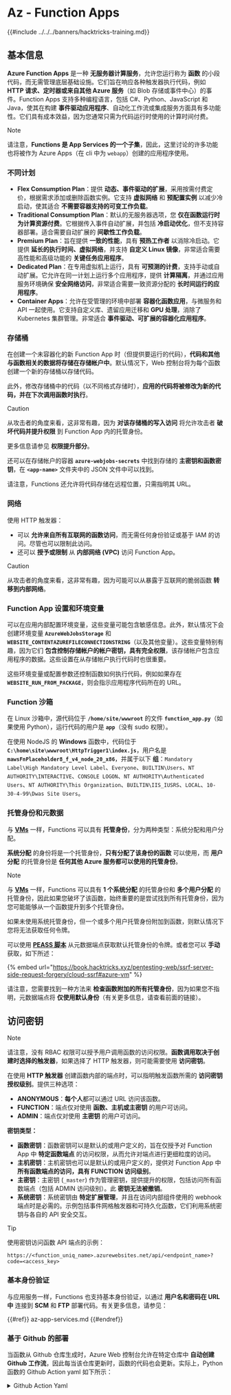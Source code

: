 # Az - Function Apps

{{#include ../../../banners/hacktricks-training.md}}

## 基本信息

**Azure Function Apps** 是一种 **无服务器计算服务**，允许您运行称为 **函数** 的小段代码，而无需管理底层基础设施。它们旨在响应各种触发器执行代码，例如 **HTTP 请求、定时器或来自其他 Azure 服务**（如 Blob 存储或事件中心）的事件。Function Apps 支持多种编程语言，包括 C#、Python、JavaScript 和 Java，使其在构建 **事件驱动应用程序**、自动化工作流或集成服务方面具有多功能性。它们具有成本效益，因为您通常只需为代码运行时使用的计算时间付费。

> [!NOTE]
> 请注意，**Functions 是 App Services 的一个子集**，因此，这里讨论的许多功能也将被作为 Azure Apps（在 cli 中为 `webapp`）创建的应用程序使用。

### 不同计划

- **Flex Consumption Plan**：提供 **动态、事件驱动的扩展**，采用按需付费定价，根据需求添加或删除函数实例。它支持 **虚拟网络** 和 **预配置实例** 以减少冷启动，使其适合 **不需要容器支持的可变工作负载**。
- **Traditional Consumption Plan**：默认的无服务器选项，您 **仅在函数运行时为计算资源付费**。它根据传入事件自动扩展，并包括 **冷启动优化**，但不支持容器部署。适合需要自动扩展的 **间歇性工作负载**。
- **Premium Plan**：旨在提供 **一致的性能**，具有 **预热工作者** 以消除冷启动。它提供 **延长的执行时间、虚拟网络**，并支持 **自定义 Linux 镜像**，非常适合需要高性能和高级功能的 **关键任务应用程序**。
- **Dedicated Plan**：在专用虚拟机上运行，具有 **可预测的计费**，支持手动或自动扩展。它允许在同一计划上运行多个应用程序，提供 **计算隔离**，并通过应用服务环境确保 **安全网络访问**，非常适合需要一致资源分配的 **长时间运行的应用程序**。
- **Container Apps**：允许在受管理的环境中部署 **容器化函数应用**，与微服务和 API 一起使用。它支持自定义库、遗留应用迁移和 **GPU 处理**，消除了 Kubernetes 集群管理。非常适合 **事件驱动、可扩展的容器化应用程序**。

### **存储桶**

在创建一个未容器化的新 Function App 时（但提供要运行的代码），**代码和其他与函数相关的数据将存储在存储帐户中**。默认情况下，Web 控制台将为每个函数创建一个新的存储桶以存储代码。

此外，修改存储桶中的代码（以不同格式存储时），**应用的代码将被修改为新的代码，并在下次调用函数时执行**。

> [!CAUTION]
> 从攻击者的角度来看，这非常有趣，因为 **对该存储桶的写入访问** 将允许攻击者 **破坏代码并提升权限** 到 Function App 内的托管身份。
>
> 更多信息请参见 **权限提升部分**。

还可以在存储帐户的容器 **`azure-webjobs-secrets`** 中找到存储的 **主密钥和函数密钥**，在 **`<app-name>`** 文件夹中的 JSON 文件中可以找到。

请注意，Functions 还允许将代码存储在远程位置，只需指明其 URL。

### 网络

使用 HTTP 触发器：

- 可以 **允许来自所有互联网的函数访问**，而无需任何身份验证或基于 IAM 的访问。尽管也可以限制此访问。
- 还可以 **授予或限制** 从 **内部网络 (VPC)** 访问 Function App。

> [!CAUTION]
> 从攻击者的角度来看，这非常有趣，因为可能可以从暴露于互联网的脆弱函数 **转移到内部网络**。

### **Function App 设置和环境变量**

可以在应用内部配置环境变量，这些变量可能包含敏感信息。此外，默认情况下会创建环境变量 **`AzureWebJobsStorage`** 和 **`WEBSITE_CONTENTAZUREFILECONNECTIONSTRING`**（以及其他变量）。这些变量特别有趣，因为它们 **包含控制存储帐户的帐户密钥，具有完全权限**，该存储帐户包含应用程序的数据。这些设置在从存储帐户执行代码时也很重要。

这些环境变量或配置参数还控制函数如何执行代码，例如如果存在 **`WEBSITE_RUN_FROM_PACKAGE`**，则会指示应用程序代码所在的 URL。

### **Function 沙箱**

在 Linux 沙箱中，源代码位于 **`/home/site/wwwroot`** 的文件 **`function_app.py`**（如果使用 Python），运行代码的用户是 **`app`**（没有 sudo 权限）。

在使用 NodeJS 的 **Windows** 函数中，代码位于 **`C:\home\site\wwwroot\HttpTrigger1\index.js`**，用户名是 **`mawsFnPlaceholder8_f_v4_node_20_x86`**，并属于以下 **组**：`Mandatory Label\High Mandatory Level Label`、`Everyone`、`BUILTIN\Users`、`NT AUTHORITY\INTERACTIVE`、`CONSOLE LOGON`、`NT AUTHORITY\Authenticated Users`、`NT AUTHORITY\This Organization`、`BUILTIN\IIS_IUSRS`、`LOCAL`、`10-30-4-99\Dwas Site Users`。

### **托管身份和元数据**

与 [**VMs**](vms/index.html) 一样，Functions 可以具有 **托管身份**，分为两种类型：系统分配和用户分配。

**系统分配** 的身份将是一个托管身份，**只有分配了该身份的函数** 可以使用，而 **用户分配** 的托管身份是 **任何其他 Azure 服务都可以使用的托管身份**。

> [!NOTE]
> 与 [**VMs**](vms/index.html) 一样，Functions 可以具有 **1 个系统分配** 的托管身份和 **多个用户分配** 的托管身份，因此如果您破坏了该函数，始终重要的是尝试找到所有托管身份，因为您可能能够从一个函数提升到多个托管身份。
>
> 如果未使用系统托管身份，但一个或多个用户托管身份附加到函数，则默认情况下您将无法获取任何令牌。

可以使用 [**PEASS 脚本**](https://github.com/peass-ng/PEASS-ng) 从元数据端点获取默认托管身份的令牌。或者您可以 **手动** 获取，如下所述：

{% embed url="https://book.hacktricks.xyz/pentesting-web/ssrf-server-side-request-forgery/cloud-ssrf#azure-vm" %}

请注意，您需要找到一种方法来 **检查函数附加的所有托管身份**，因为如果您不指明，元数据端点将 **仅使用默认身份**（有关更多信息，请查看前面的链接）。

## 访问密钥

> [!NOTE]
> 请注意，没有 RBAC 权限可以授予用户调用函数的访问权限。**函数调用取决于创建时选择的触发器**，如果选择了 HTTP 触发器，则可能需要使用 **访问密钥**。

在使用 **HTTP 触发器** 创建函数内部的端点时，可以指明触发函数所需的 **访问密钥授权级别**。提供三种选项：

- **ANONYMOUS**：**每个人**都可以通过 URL 访问该函数。
- **FUNCTION**：端点仅对使用 **函数、主机或主密钥** 的用户可访问。
- **ADMIN**：端点仅对使用 **主密钥** 的用户可访问。

**密钥类型：**

- **函数密钥**：函数密钥可以是默认的或用户定义的，旨在仅授予对 Function App 中 **特定函数端点** 的访问权限，从而允许对端点进行更细粒度的访问。
- **主机密钥**：主机密钥也可以是默认的或用户定义的，提供对 Function App 中 **所有函数端点的访问，具有 FUNCTION 访问级别**。
- **主密钥**：主密钥 (`_master`) 作为管理密钥，提供提升的权限，包括访问所有函数端点（包括 ADMIN 访问级别）。此 **密钥无法被撤销**。
- **系统密钥**：系统密钥由 **特定扩展管理**，并且在访问内部组件使用的 webhook 端点时是必需的。示例包括事件网格触发器和可持久化函数，它们利用系统密钥与各自的 API 安全交互。

> [!TIP]
> 使用密钥访问函数 API 端点的示例：
>
> `https://<function_uniq_name>.azurewebsites.net/api/<endpoint_name>?code=<access_key>`

### 基本身份验证

与应用服务一样，Functions 也支持基本身份验证，以通过 **用户名和密码在 URL 中** 连接到 **SCM** 和 **FTP** 部署代码。有关更多信息，请参见：

{{#ref}}
az-app-services.md
{{#endref}}

### 基于 Github 的部署

当函数从 Github 仓库生成时，Azure Web 控制台允许在特定仓库中 **自动创建 Github 工作流**，因此每当该仓库更新时，函数的代码也会更新。实际上，Python 函数的 Github Action yaml 如下所示：

<details>

<summary>Github Action Yaml</summary>
```yaml
# Docs for the Azure Web Apps Deploy action: https://github.com/azure/functions-action
# More GitHub Actions for Azure: https://github.com/Azure/actions
# More info on Python, GitHub Actions, and Azure Functions: https://aka.ms/python-webapps-actions

name: Build and deploy Python project to Azure Function App - funcGithub

on:
push:
branches:
- main
workflow_dispatch:

env:
AZURE_FUNCTIONAPP_PACKAGE_PATH: "." # set this to the path to your web app project, defaults to the repository root
PYTHON_VERSION: "3.11" # set this to the python version to use (supports 3.6, 3.7, 3.8)

jobs:
build:
runs-on: ubuntu-latest
steps:
- name: Checkout repository
uses: actions/checkout@v4

- name: Setup Python version
uses: actions/setup-python@v5
with:
python-version: ${{ env.PYTHON_VERSION }}

- name: Create and start virtual environment
run: |
python -m venv venv
source venv/bin/activate

- name: Install dependencies
run: pip install -r requirements.txt

# Optional: Add step to run tests here

- name: Zip artifact for deployment
run: zip release.zip ./* -r

- name: Upload artifact for deployment job
uses: actions/upload-artifact@v4
with:
name: python-app
path: |
release.zip
!venv/

deploy:
runs-on: ubuntu-latest
needs: build

permissions:
id-token: write #This is required for requesting the JWT

steps:
- name: Download artifact from build job
uses: actions/download-artifact@v4
with:
name: python-app

- name: Unzip artifact for deployment
run: unzip release.zip

- name: Login to Azure
uses: azure/login@v2
with:
client-id: ${{ secrets.AZUREAPPSERVICE_CLIENTID_6C3396368D954957BC58E4C788D37FD1 }}
tenant-id: ${{ secrets.AZUREAPPSERVICE_TENANTID_7E50AEF6222E4C3DA9272D27FB169CCD }}
subscription-id: ${{ secrets.AZUREAPPSERVICE_SUBSCRIPTIONID_905358F484A74277BDC20978459F26F4 }}

- name: "Deploy to Azure Functions"
uses: Azure/functions-action@v1
id: deploy-to-function
with:
app-name: "funcGithub"
slot-name: "Production"
package: ${{ env.AZURE_FUNCTIONAPP_PACKAGE_PATH }}
```
</details>

此外，**托管身份**也会被创建，以便来自仓库的Github Action能够使用它登录到Azure。这是通过在**托管身份**上生成一个联邦凭证来完成的，允许**发行者** `https://token.actions.githubusercontent.com` 和**主题标识符** `repo:<org-name>/<repo-name>:ref:refs/heads/<branch-name>`。

> [!CAUTION]
> 因此，任何妥协该仓库的人都将能够妥协该功能及其附加的托管身份。

### 基于容器的部署

并非所有计划都允许部署容器，但对于允许的计划，配置将包含容器的URL。在API中，**`linuxFxVersion`** 设置将类似于： `DOCKER|mcr.microsoft.com/...`，而在Web控制台中，配置将显示**镜像设置**。

此外，**不会在与该功能相关的存储**帐户中存储源代码，因为这不是必需的。

## 枚举
```bash
# List all the functions
az functionapp list

# Get info of 1 funciton (although in the list you already get this info)
az functionapp show --name <app-name> --resource-group <res-group>
## If "linuxFxVersion" has something like: "DOCKER|mcr.microsoft.com/..."
## This is using a container

# Get details about the source of the function code
az functionapp deployment source show \
--name <app-name> \
--resource-group <res-group>
## If error like "This is currently not supported."
## Then, this is probalby using a container

# Get more info if a container is being used
az functionapp config container show \
--name <name> \
--resource-group <res-group>

# Get settings (and privesc to the sorage account)
az functionapp config appsettings list --name <app-name> --resource-group <res-group>

# Check if a domain was assigned to a function app
az functionapp config hostname list --webapp-name <app-name> --resource-group <res-group>

# Get SSL certificates
az functionapp config ssl list --resource-group <res-group>

# Get network restrictions
az functionapp config access-restriction show --name <app-name> --resource-group <res-group>

# Get more info about a function (invoke_url_template is the URL to invoke and script_href allows to see the code)
az rest --method GET \
--url "https://management.azure.com/subscriptions/<subscription>/resourceGroups/<res-group>/providers/Microsoft.Web/sites/<app-name>/functions?api-version=2024-04-01"

# Get source code with Master Key of the function
curl "<script_href>?code=<master-key>"
## Python example
curl "https://newfuncttest123.azurewebsites.net/admin/vfs/home/site/wwwroot/function_app.py?code=<master-key>" -v

# Get source code
az rest --url "https://management.azure.com/<subscription>/resourceGroups/<res-group>/providers/Microsoft.Web/sites/<app-name>/hostruntime/admin/vfs/function_app.py?relativePath=1&api-version=2022-03-01"
```
## 权限提升

{{#ref}}
../az-privilege-escalation/az-functions-app-privesc.md
{{#endref}}

## 参考

- [https://learn.microsoft.com/en-us/azure/azure-functions/functions-openapi-definition](https://learn.microsoft.com/en-us/azure/azure-functions/functions-openapi-definition)

{{#include ../../../banners/hacktricks-training.md}}

